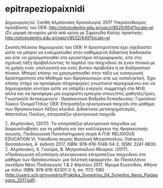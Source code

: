 # epitrapeziopaixnidi
Δημιουργός/οί: Ξανθή Αλμπανάκη 
Χρονολογία: 2017
Υπερσύνδεσμος πρόσβασης του OER: http://photodentro.edu.gr/ugc/r/8525/954?locale=el 
(Σε μορφή σεναρίου μετά από κρίση με Σφραγίδα Καλής πρακτικής: http://photodentro.edu.gr/oep/r/8532/649?locale=el 

Σκοπός/πλαίσιο δημιουργίας του OER: Η δραστηριότητα έχει σχεδιαστεί ώστε να μπορεί να ενσωματωθεί στην καθημερινή διδακτική διαδικασία και είτε να χρησιμοποιηθεί στο εργαστήριο πληροφορικής, είτε στη σχολική τάξη προβάλλοντας το ταμπλό του παιχνιδιού σε έναν πίνακα με τη χρήση ενός υπολογιστή και ενός βιντεο-προβολέα ή σε διαδραστικό πίνακα. Μπορεί επίσης να χρησιμοποιηθεί στην τάξη ως εισαγωγική δραστηριότητα στο Μάθημα των Θρησκευτικών είτε ως καταληκτική. Έχει επίσης στόχο να προσφέρει πληροφορίες γνωστικού περιεχομένου και να δημιουργήσει κίνητρα ώστε να υπάρξει ενεργός συμμετοχή στο ΜτΘ, αλλά και να προσφέρει μία ευχάριστη εμπειρία στους/στις μαθητές/τριες.
Γνωστικό/ά Αντικείμενο/α :                   Θρησκευτικά
Βαθμίδα Εκπαίδευσης: Γυμνάσιο/Λύκειο
 Όνομα/Τίτλος OER: Επιτραπέζιο ηλεκτρονικό παιχνίδι στο μάθημα των Θρησκευτικών
Λέξεις κλειδιά: Διδακτικός μετασχηματισμός, Απόστολος Παύλος, επιτραπέζιο ηλεκτρονικό παιχνίδι

Ξ. Αλμπανάκη, (2017). Tα επιτραπέζια ηλεκτρονικά παιχνίδια ως διαμεσολαβητές για τη μάθηση και την καλλιέργεια της θρησκευτικής αγωγής, Παιδαγωγική Πανεπιστημιακή σειρά Α.Π.Θ: RELIGIOUS EDUCATION VΙ, Υπεύθυνη σειράς Βασιλική Μητροπούλου, Ostracon, Θεσσαλονίκη, Α΄ έκδοση  2017, ISBN: 978-618-5146-54-2, ISSN: 2241-8830.
Ξ. Αλμπανάκη, Χ. Γκιούρα, Β. Μητροπούλου-Μούρκα. (2017). «Παιδαγωγική αξιοποίηση ηλεκτρονικού επιτραπέζιου παιχνιδιού στο μάθημα των Θρησκευτικών: μια πιλοτική εφαρμογή». 4o Πανελλήνιο συνέδριο Νέος Παιδαγωγός 1 & 2 Απριλίου 2017, Ίδρυμα Ευγενίδου, Αθήνα με τίτλο: ISBN: 978-618-82301-2-5, σσ. 1172-1180 (http://users.sch.gr/synedrio/Praktika_Synedriou_04_Synedrio_Neos_Paidagogos_2017.pdf).
